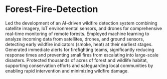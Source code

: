 # Forest-Fire-Detection

Led the development of an AI-driven wildfire detection system combining satellite imagery, IoT environmental sensors, and drones for comprehensive real-time monitoring of remote forests.
Employed machine learning to analyze incoming data from satellites, drones, and ground sensors, detecting early wildfire indicators (smoke, heat) at their earliest stages.
Generated immediate alerts for firefighting teams, significantly reducing response times and preventing small fires from escalating into large-scale disasters.
Protected thousands of acres of forest and wildlife habitat, supporting conservation efforts and safeguarding local communities by enabling rapid intervention and minimizing wildfire damage.
